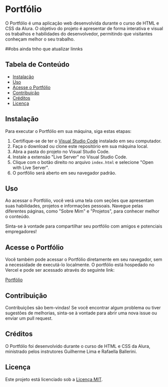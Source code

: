 # Portfólio

O Portfólio é uma aplicação web desenvolvida durante o curso de HTML e CSS da Alura. O objetivo do projeto é apresentar de forma interativa e visual os trabalhos e habilidades do desenvolvedor, permitindo que visitantes conheçam melhor o seu trabalho.

##obs ainda tnho que atualizar linnks

## Tabela de Conteúdo
- [Instalação](#instalação)
- [Uso](#uso)
- [Acesse o Portfólio](#acesse-o-portfólio)
- [Contribuição](#contribuição)
- [Créditos](#créditos)
- [Licença](#licença)

## Instalação
Para executar o Portfólio em sua máquina, siga estas etapas:

1. Certifique-se de ter o [Visual Studio Code](https://code.visualstudio.com/) instalado em seu computador.
2. Faça o download ou clone este repositório em sua máquina local.
3. Abra a pasta do projeto no Visual Studio Code.
4. Instale a extensão "Live Server" no Visual Studio Code.
5. Clique com o botão direito no arquivo `index.html` e selecione "Open with Live Server".
6. O portfólio será aberto em seu navegador padrão.

## Uso
Ao acessar o Portfólio, você verá uma tela com seções que apresentam suas habilidades, projetos e informações pessoais. Navegue pelas diferentes páginas, como "Sobre Mim" e "Projetos", para conhecer melhor o conteúdo.

Sinta-se à vontade para compartilhar seu portfólio com amigos e potenciais empregadores!

## Acesse o Portfólio
Você também pode acessar o Portfólio diretamente em seu navegador, sem a necessidade de executá-lo localmente. O portfólio está hospedado no Vercel e pode ser acessado através do seguinte link:

[Portfólio](https://portifolio-matheus-salla.vercel.app/)  

## Contribuição
Contribuições são bem-vindas! Se você encontrar algum problema ou tiver sugestões de melhorias, sinta-se à vontade para abrir uma nova issue ou enviar um pull request.

## Créditos
O Portfólio foi desenvolvido durante o curso de HTML e CSS da Alura, ministrado pelos instrutores Guilherme Lima e Rafaella Ballerini.

## Licença
Este projeto está licenciado sob a [Licença MIT](LICENSE).
